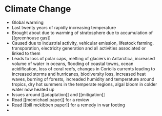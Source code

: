 # Climate Change
- Global warming
- Last twenty years of rapidly increasing temperature
- Brought about due to warming of stratosphere due to accumulation of [[greenhouse gas]]
- Caused due to industrial activity, vehicular emission, lifestock farming, transporation, electricity generation and all activities associated or linked to them
- Leads to loss of polar caps, melting of glaciers in Antarctica, increased volume of water in oceans, flooding of coastal towns, ocean acidification, loss of coral reefs, changes in Coriolis currents leading to increased storms and hurricanes, biodiversity loss, increased heat waves, burning of forests, increaded humidity and temperature around tropics, dry hot summers in the temperate regions, algal bloom in colder water now heated up
- Issues around [[adaptation]] and [[mitigation]]
- Read [[mcmichael paper]] for a review
- Read [[bill mckibben paper]] for a remedy in war footing
-